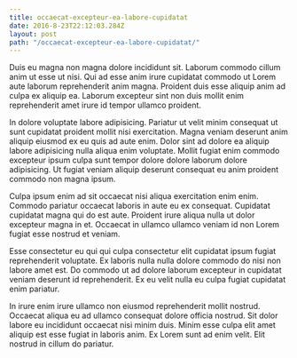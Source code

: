 ```yaml
---
title: occaecat-excepteur-ea-labore-cupidatat
date: 2016-8-23T22:12:03.284Z
layout: post
path: "/occaecat-excepteur-ea-labore-cupidatat/"
---
```


Duis eu magna non magna dolore incididunt sit. Laborum commodo cillum anim ut esse ut nisi. Qui ad esse anim irure cupidatat commodo ut Lorem aute laborum reprehenderit anim magna. Proident duis esse aliquip anim ad culpa ex aliquip ea. Laborum excepteur sint non duis mollit enim reprehenderit amet irure id tempor ullamco proident.

In dolore voluptate labore adipisicing. Pariatur ut velit minim consequat ut sunt cupidatat proident mollit nisi exercitation. Magna veniam deserunt anim aliquip eiusmod ex eu quis ad aute enim. Dolor sint ad dolore ea aliquip labore adipisicing nulla aliqua enim voluptate. Mollit fugiat enim commodo excepteur ipsum culpa sunt tempor dolore dolore laborum dolore adipisicing. Ut fugiat veniam aliquip deserunt consequat eu anim proident commodo non magna ipsum.

Culpa ipsum enim ad sit occaecat nisi aliqua exercitation enim enim. Commodo pariatur occaecat laboris in aute eu ex consequat. Cupidatat cupidatat magna qui do est aute. Proident irure aliqua nulla ut dolor excepteur magna in et. Occaecat in ullamco ullamco veniam id non Lorem fugiat esse nostrud et veniam.

Esse consectetur eu qui qui culpa consectetur elit cupidatat ipsum fugiat reprehenderit voluptate. Ex laboris nulla nulla dolore commodo do nisi non labore amet est. Do commodo ut ad dolore laborum excepteur in cupidatat veniam deserunt id reprehenderit. Ex eu velit nulla eu culpa fugiat cupidatat enim pariatur.

In irure enim irure ullamco non eiusmod reprehenderit mollit nostrud. Occaecat aliqua eu ad ullamco consequat dolore officia nostrud. Sit dolor labore eu incididunt occaecat nisi minim duis. Minim esse culpa elit amet aliquip est esse fugiat in laboris anim. Ex Lorem sunt ad enim velit. Elit nostrud in cillum do pariatur.